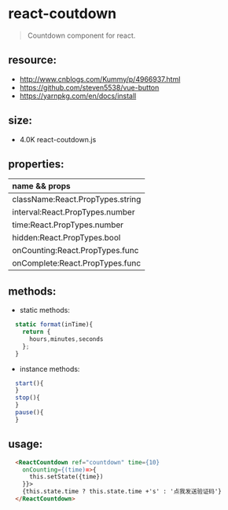# react-coutdown
> Countdown component for react.


## resource:
+ http://www.cnblogs.com/Kummy/p/4966937.html
+ https://github.com/steven5538/vue-button
+ https://yarnpkg.com/en/docs/install


## size:
+ 4.0K	react-coutdown.js

## properties:
| name && props |
| :----|
| className:React.PropTypes.string |
| interval:React.PropTypes.number |
| time:React.PropTypes.number |
| hidden:React.PropTypes.bool |
| onCounting:React.PropTypes.func |
| onComplete:React.PropTypes.func |

## methods:
+ static methods:
```javascript
  static format(inTime){
    return {
      hours,minutes,seconds
    };
  }
```
+ instance methods:
```javascript
  start(){
  }
  stop(){
  }
  pause(){
  }
```

## usage:
```html
  <ReactCountdown ref="countdown" time={10}
    onCounting={(time)=>{
      this.setState({time})
    }}>
    {this.state.time ? this.state.time +'s' : '点我发送验证码'}
  </ReactCountdown>
```
